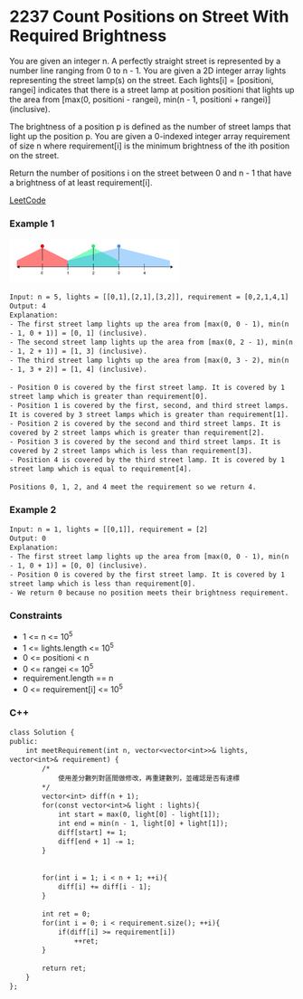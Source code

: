 # 2237  Count Positions on Street With Required Brightness

You are given an integer n. A perfectly straight street is represented by a number line ranging from 0 to n - 1. You are given a 2D integer array lights representing the street lamp(s) on the street. Each lights[i] = [positioni, rangei] indicates that there is a street lamp at position positioni that lights up the area from [max(0, positioni - rangei), min(n - 1, positioni + rangei)] (inclusive).

The brightness of a position p is defined as the number of street lamps that light up the position p. You are given a 0-indexed integer array requirement of size n where requirement[i] is the minimum brightness of the ith position on the street.

Return the number of positions i on the street between 0 and n - 1 that have a brightness of at least requirement[i].


[LeetCode](https://leetcode.cn/problems/count-positions-on-street-with-required-brightness/)


### Example 1

<img src="img/2237.png" width = "300"/>

```
Input: n = 5, lights = [[0,1],[2,1],[3,2]], requirement = [0,2,1,4,1]
Output: 4
Explanation:
- The first street lamp lights up the area from [max(0, 0 - 1), min(n - 1, 0 + 1)] = [0, 1] (inclusive).
- The second street lamp lights up the area from [max(0, 2 - 1), min(n - 1, 2 + 1)] = [1, 3] (inclusive).
- The third street lamp lights up the area from [max(0, 3 - 2), min(n - 1, 3 + 2)] = [1, 4] (inclusive).

- Position 0 is covered by the first street lamp. It is covered by 1 street lamp which is greater than requirement[0].
- Position 1 is covered by the first, second, and third street lamps. It is covered by 3 street lamps which is greater than requirement[1].
- Position 2 is covered by the second and third street lamps. It is covered by 2 street lamps which is greater than requirement[2].
- Position 3 is covered by the second and third street lamps. It is covered by 2 street lamps which is less than requirement[3].
- Position 4 is covered by the third street lamp. It is covered by 1 street lamp which is equal to requirement[4].

Positions 0, 1, 2, and 4 meet the requirement so we return 4.
```

### Example 2

```
Input: n = 1, lights = [[0,1]], requirement = [2]
Output: 0
Explanation:
- The first street lamp lights up the area from [max(0, 0 - 1), min(n - 1, 0 + 1)] = [0, 0] (inclusive).
- Position 0 is covered by the first street lamp. It is covered by 1 street lamp which is less than requirement[0].
- We return 0 because no position meets their brightness requirement.
```


### Constraints

* 1 <= n <= 10<sup>5</sup>
* 1 <= lights.length <= 10<sup>5</sup>
* 0 <= positioni < n
* 0 <= rangei <= 10<sup>5</sup>
* requirement.length == n
* 0 <= requirement[i] <= 10<sup>5</sup>

### C++ 

```
class Solution {
public:
    int meetRequirement(int n, vector<vector<int>>& lights, vector<int>& requirement) {
        /*
            使用差分數列對區間做修改，再重建數列，並確認是否有達標
        */
        vector<int> diff(n + 1);
        for(const vector<int>& light : lights){
            int start = max(0, light[0] - light[1]);
            int end = min(n - 1, light[0] + light[1]);
            diff[start] += 1;
            diff[end + 1] -= 1;
        }

        
        for(int i = 1; i < n + 1; ++i){
            diff[i] += diff[i - 1];
        }

        int ret = 0;
        for(int i = 0; i < requirement.size(); ++i){
            if(diff[i] >= requirement[i])
                ++ret;
        }
        
        return ret;
    }
};
```